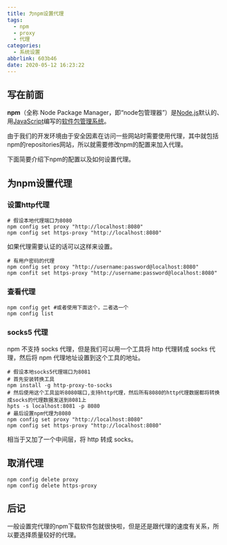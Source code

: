 ```yaml
---
title: 为npm设置代理
tags:
  - npm
  - proxy
  - 代理
categories:
  - 系统设置
abbrlink: 603b46
date: 2020-05-12 16:23:22
---
```


## 写在前面

**npm**（全称 Node Package Manager，即“node包管理器”）是[Node.js](https://zh.wikipedia.org/wiki/Node.js)默认的、用[JavaScript](https://zh.wikipedia.org/wiki/JavaScript)编写的[软件包管理系统](https://zh.wikipedia.org/wiki/軟體套件管理系統)。

由于我们的开发环境由于安全因素在访问一些网站时需要使用代理，其中就包括npm的repositories网站，所以就需要修改npm的配置来加入代理。

下面简要介绍下npm的配置以及如何设置代理。

<!-- more -->

## 为npm设置代理

### 设置http代理

```
# 假设本地代理端口为8080
npm config set proxy "http://localhost:8080"
npm config set https-proxy "http://localhost:8080"
```

如果代理需要认证的话可以这样来设置。

```
# 有用户密码的代理
npm config set proxy "http://username:password@localhost:8080"
npm confit set https-proxy "http://username:password@localhost:8080"
```

### 查看代理

```
npm config get #或者使用下面这个，二者选一个
npm config list
```

### socks5 代理

npm 不支持 socks 代理，但是我们可以用一个工具将 http 代理转成 socks 代理，然后将 npm 代理地址设置到这个工具的地址。

```
# 假设本地socks5代理端口为8081
# 首先安装转换工具
npm install -g http-proxy-to-socks
# 然后使用这个工具监听8080端口,支持http代理，然后所有8080的http代理数据都将转换成socks的代理数据发送到8081上
hpts -s localhost:8081 -p 8080
# 最后设置npm代理为8080
npm config set proxy "http://localhost:8080"
npm config set https-proxy "http://localhost:8080"
```

相当于又加了一个中间层，将 http 转成 socks。

## 取消代理

```
npm config delete proxy
npm config delete https-proxy
```

## 后记

一般设置完代理的npm下载软件包就很快啦，但是还是跟代理的速度有关系，所以要选择质量较好的代理。
